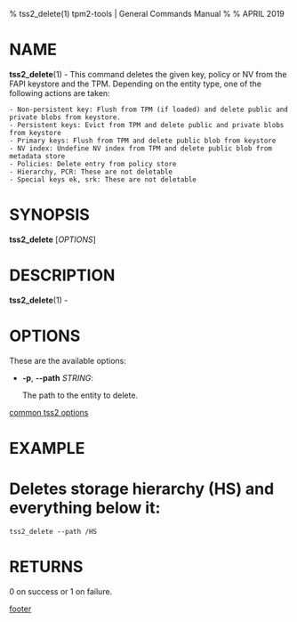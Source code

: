 % tss2_delete(1) tpm2-tools | General Commands Manual
%
% APRIL 2019

# NAME

**tss2_delete**(1) - This command deletes the given key, policy or NV from the
FAPI keystore and the TPM. Depending on the entity type, one of the following
actions are taken:

    - Non-persistent key: Flush from TPM (if loaded) and delete public and private blobs from keystore.
    - Persistent keys: Evict from TPM and delete public and private blobs from keystore
    - Primary keys: Flush from TPM and delete public blob from keystore
    - NV index: Undefine NV index from TPM and delete public blob from metadata store
    - Policies: Delete entry from policy store
    - Hierarchy, PCR: These are not deletable
    - Special keys ek, srk: These are not deletable

# SYNOPSIS

**tss2_delete** [*OPTIONS*]

# DESCRIPTION

**tss2_delete**(1) -

# OPTIONS

These are the available options:

  * **-p**, **\--path** _STRING_:

    The path to the entity to delete.

[common tss2 options](common/tss2-options.md)

# EXAMPLE

# Deletes storage hierarchy (HS) and everything below it:
```
tss2_delete --path /HS
```

# RETURNS

0 on success or 1 on failure.

[footer](common/footer.md)
